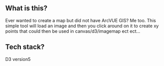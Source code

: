 ## What is this?
Ever wanted to create a map but did not have ArcVUE GIS? Me too. This simple tool will load an image and then you click around on it to create xy points that could then be used in canvas/d3/imagemap ect ect... 

## Tech stack? 
D3 version5

